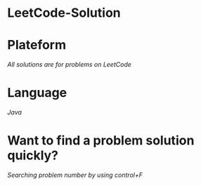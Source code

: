# LeetCode-Solution

# Plateform
*All solutions are for problems on LeetCode*

# Language
*Java*
 
# Want to find a problem solution quickly?
*Searching problem number by using control+F*
